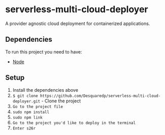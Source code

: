 # serverless-multi-cloud-deployer
A provider agnostic cloud deployment for containerized applications.

## Dependencies

To run this project you need to have:

* [Node](http://nodejs.org)

## Setup

1. Install the dependencies above
2. `$ git clone https://github.com/Desquaredp/serverless-multi-cloud-deployer.git` - Clone the project
3. `Go to the project file`
3. `sudo npm install`
4. `sudo npm link`
5. `Go to the project you'd like to deploy in the terminal`
5. `Enter s26r`
